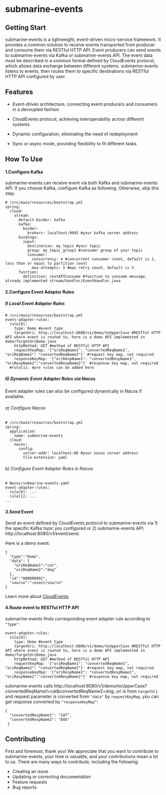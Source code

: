 # submarine-events

## Getting Start
submarine-events is a lightweight, event-driven micro-service framework. It provides a common solution to receive events transported from producer and consume them via RESTful HTTP API. Event producers can send events to submarine-events via Kafka or submarine-events API. The event data must be described in a common format defined by CloudEvents protocol, which allows data exchange between different systems. submarine-events listens to events, then routes them to specific destinations via RESTful HTTP API configured by user. 

## Features
- Event-driven architecture, connecting event producers and consumers in a decoupled fashion

- CloudEvents protocol, achieving interoperability across different systems

- Dynamic configuration, eliminating the need of redeployment

- Sync or async mode, providing flexibility to fit different tasks

## How To Use

#### 1.Configure Kafka

submarine-events can receive event via both Kafka and submarine-events API. If you choose Kafka, configure Kafka as following. Otherwise, skip this step.
```
# /src/main/resources/bootstrap.yml
spring:
  cloud:
    stream:
      default-binder: kafka  
      kafka:
        binder:
          brokers: localhost:9092 #your kafka server address 
      bindings:
        input:
          destination: my_topic #your topic
          group: my_topic_group1 #consumer group of your topic 
          consumer:
            concurrency: 4 #concurrent consumer count, default is 1, less than or equal to partition count
            max-attempts: 5 #max retry count, default is 3
      function: 
        definition: restAPIConsume #function to consume message, already implemented stream/handler/EventHandler.java
```

#### 2.Configure Event Adapter Rules

##### I) Local Event Adapter Rules
```
# /src/main/resources/bootstrap.yml
event-adapter-rules:
  rule[0]:
    type: Demo #event type
    targetUri: http://localhost:8080/v1/demo/toUpperCase #RESTful HTTP API where event is routed to, here is a demo API implemented in demo/TargetUriDemo.java
    httpMethod: GET #method of RESTful HTTP API
    requestKeyMap: '{"oriReqName1": "convertedReqName1", "oriReqName2": "convertedReqName2"}' #request key map, not required
    responseKeyMap: '{"oriRespName1": "convertedRespName1", "oriRespName2":"convertedRespName2"}' #response key map, not required
  #rule[1]: more rules can be added here
```

##### II) Dynamic Event Adapter Rules via Nacos

Event adapter rules can also be configured dynamically in Nacos if available.

###### a) Configure Nacos
```
# /src/main/resources/bootstrap.yml
spring:
  application:
    name: submarine-events
  cloud:
    nacos:
      config:
        server-addr: localhost:80 #your nacos server address
        file-extension: yaml
```

###### b) Configure Event Adapter Rules in Nacos
```
# Nacos/submarine-events.yaml
event-adapter-rules:
  rule[0]: ...
  rule[1]: ...
...
```

#### 3.Send Event

Send an event defined by CloudEvents protocol to submarine-events via 1) the specific Kafka topic you configured or 2) submarine-events API: http://localhost:8080/v1/event/send.

Here is a demo event:
```
{
  "type":"Demo",
  "data": {
    "oriReqName1":"cat",
    "oriReqName2":"dog"
  },
  "id":"000000001",
  "source":"/event/source"
}
```
Learn more about [CloudEvents](https://github.com/cloudevents/spec).

#### 4.Route event to RESTful HTTP API

submarine-events finds corresponding event adapter rule according to `"type"`:
```
event-adapter-rules:
  rule[0]:
    type: Demo #event type
    targetUri: http://localhost:8080/v1/demo/toUpperCase #RESTful HTTP API where event is routed to, here is a demo API implemented in demo/TargetUriDemo.java
    httpMethod: GET #method of RESTful HTTP API
    requestKeyMap: '{"oriReqName1": "convertedReqName1", "oriReqName2": "convertedReqName2"}' #request key map, not required
    responseKeyMap: '{"oriRespName1": "convertedRespName1", "oriRespName2":"convertedRespName2"}' #response key map, not required
```
submarine-events calls http://localhost:8080/v1/demo/toUpperCase?convertedReqName1=cat&convertedReqName2=dog, uri is from `targetUri` and request parameter is converted from `"data"` by `requestKeyMap`, you can get response converted by `"responseKeyMap"`:
```
{
  "convertedRespName1": "CAT",
  "convertedRespName2": "DOG"
 }
```

## Contributing
First and foremost, thank you! We appreciate that you want to contribute to submarine-events, your time is valuable, and your contributions mean a lot to us.
There are many ways to contribute, including the following:
- Creating an issue
- Updating or correcting documentation
- Feature requests
- Bug reports
